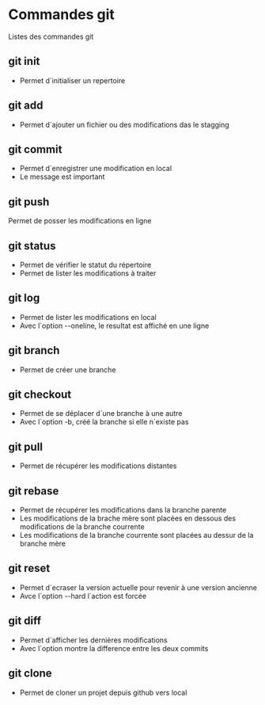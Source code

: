 # Commandes git

Listes des commandes git

## git init
- Permet d´initialiser un repertoire

## git add
- Permet d´ajouter un fichier ou des modifications das le stagging

## git commit
- Permet d´enregistrer une modification en local
- Le message est important

## git push
Permet de posser les modifications en  ligne

## git status
- Permet de vérifier le statut du répertoire
- Permet de lister les modifications à traiter

## git log 
- Permet de lister les modifications en local
- Avec l´option --oneline, le resultat est affiché en une ligne

## git branch 
- Permet de créer une branche

## git checkout
- Permet de se déplacer d´une branche à une autre
- Avec l´option -b, créé la branche si elle n´existe pas 

## git pull
- Permet de récupérer les modifications distantes

## git rebase
- Permet de récupérer les modifications dans la branche parente
- Les modifications de la brache mère sont placées en dessous des modifications de la branche courrente
- Les modifications de la branche courrente sont placées au dessur de la branche mère

## git reset
- Permet d´ecraser la version actuelle pour revenir à une version ancienne
- Avce l´option --hard l´action est forcée

## git diff
- Permet d´afficher les dernières modifications
- Avec l´option <sha> <sha> montre la difference entre les deux commits

## git clone 
- Permet de cloner un projet depuis github vers local
